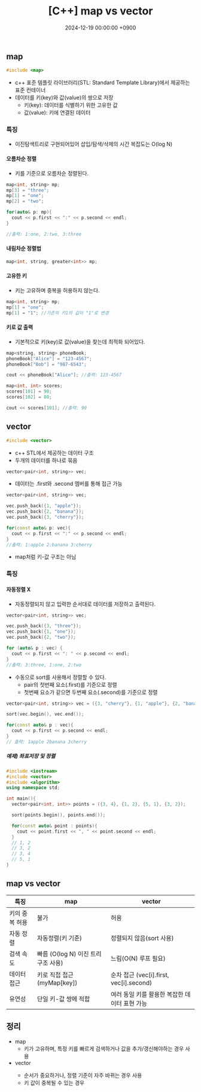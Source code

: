 ﻿---
classes: wide
toc: true
toc_label: "My Table of Contents"
#toc_icon: "cog"
layout: single
title: "[C++] map vs vector<pair>"
date: "2024-12-19 00:00:00 +0900"
last_modified_at: "2024-12-19 00:00:00 +0900"
categories:
  - C++
tags:
  - c++
author_profile: true
sidebar:
    nav: docs
---

## map
```c++
#include <map>
```
- c++ 표준 템플릿 라이브러리(STL: Standard Template Library)에서 제공하는 표준 컨테이너
- 데이터를 키(key)와 값(value)의 쌍으로 저장
  - 키(key): 데이터를 식별하기 위한 고유한 값
  - 값(value): 키에 연결된 데이터

### 특징
- 이진탐색트리로 구현되어있어 삽입/탐색/삭제의 시간 복잡도는 O(log N)

#### 오름차순 정렬
- 키를 기준으로 오름차순 정렬된다.

```c++
map<int, string> mp;
mp[3] = "three";
mp[1] = "one";
mp[2] = "two";

for(auto& p: mp){
  cout << p.first << ":" << p.second << endl; 
}

//출력: 1:one, 2:two, 3:three
```

#### 내림차순 정렬법

```c++
map<int, string, greater<int>> mp;
```

#### 고유한 키
- 키는 고유하며 중복을 허용하지 않는다.

```c++
map<int, string> mp;
mp[1] = "one";
mp[1] = "1"; //기존의 키1의 값이 "1"로 변경
```

#### 키로 값 출력
- 기본적으로 키(key)로 값(value)을 찾는데 최적화 되어있다.

```c++
map<string, string> phoneBook;
phoneBook["Alice"] = "123-4567";
phoneBook["Bob"] = "987-6543";

cout << phoneBook["Alice"]; //출력: 123-4567
```
```c++
map<int, int> scores;
scores[101] = 90;
scores[102] = 80;

cout << scores[101]; //출력: 90 
```

## vector<pair>
```c++
#include <vector>
```
- c++ STL에서 제공하는 데이터 구조
- 두개의 데이터를 하나로 묶음

```c++
vector<pair<int, string>> vec;
```

- 데이터는 .first와 .second 멤버를 통해 접근 가능

```c++
vector<pair<int, string>> vec;

vec.push_back({1, "apple"});
vec.push_back({2, "banana"});
vec.push_back({3, "cherry"});

for(const auto& p: vec){
  cout << p.first << ":" << p.second << endl;
}
//출력: 1:apple 2:banana 3:cherry
```

- map처럼 키-값 구조는 아님

### 특징
#### 자동정렬 X
- 자동정렬되지 않고 입력한 순서대로 데이터를 저장하고 출력된다.

```c++
vector<pair<int, string>> vec;

vec.push_back({3, "three"});
vec.push_back({1, "one"});
vec.push_back({2, "two"});

for (auto& p : vec) {
  cout << p.first << ": " << p.second << endl;
}
//출력: 3:three, 1:one, 2:two
```
- 수동으로 sort를 사용해서 정렬할 수 있다.
  - pair의 첫번째 요소(.first)를 기준으로 정렬
  - 첫번째 요소가 같으면 두번째 요소(.second)를 기준으로 정렬

```c++
vector<pair<int, string>> vec = ({3, "cherry"}, {1, "apple"}, {2, "banana"});

sort(vec.begin(), vec.end());

for(const auto& p : vec){
  cout << p.first << p.second << endl;
}
// 출력: 1apple 2banana 3cherry
```
##### 예제) 좌표저장 및 정렬
```c++
#include <iostream>
#include <vector>
#include <algorithm>
using namespace std;

int main(){
  vector<pair<int, int>> points = ({3, 4}, {1, 2}, {5, 1}, {3, 2});

  sort(points.begin(), points.end());

  for(const auto& point : points){
    cout << point.first << ", " << point.second << endl;
  }
  // 1, 2
  // 3, 2
  // 3, 4
  // 5, 1
}
```

## map vs vector<pair>

|특징|map|vector<pair>|
|---|---|---|
|키의 중복 허용|불가|허용|
|자동 정렬|자동정렬(키 기준)|정렬되지 않음(sort 사용)|
|검색 속도|빠름 (O(log N) 이진 트리 구조 사용)|느림(O(N) 루프 필요)|
|데이터 접근|키로 직접 접근 (myMap[key])|순차 접근 (vec[i].first, vec[i].second)|
|유연성|단일 키-값 쌍에 적합|여러 동일 키를 활용한 복잡한 데이터 표현 가능|

## 정리
- map
  - 키가 고유하며, 특정 키를 빠르게 검색하거나 값을 추가/갱신해야하는 경우 사용
- vector<pair>
  - 순서가 중요하거나, 정렬 기준이 자주 바뀌는 경우 사용
  - 키 값이 중복될 수 있는 경우